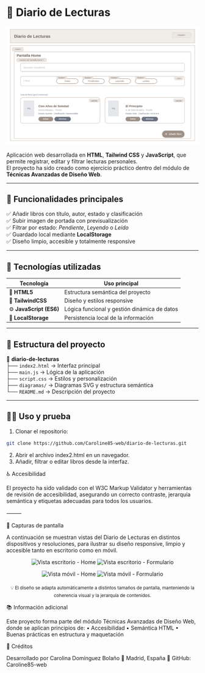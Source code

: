# 📖 Diario de Lecturas  

![Preview](https://raw.githubusercontent.com/Caroline85-web/diario-de-lecturas/main/diagrama-diario-de-lecturas.svg)

Aplicación web desarrollada en **HTML**, **Tailwind CSS** y **JavaScript**, que permite registrar, editar y filtrar lecturas personales.  
El proyecto ha sido creado como ejercicio práctico dentro del módulo de **Técnicas Avanzadas de Diseño Web**.

---

## 🌟 Funcionalidades principales  

✅ Añadir libros con título, autor, estado y clasificación  
✅ Subir imagen de portada con previsualización  
✅ Filtrar por estado: *Pendiente*, *Leyendo* o *Leído*  
✅ Guardado local mediante **LocalStorage**  
✅ Diseño limpio, accesible y totalmente responsive  

---

## 🧠 Tecnologías utilizadas  

| Tecnología | Uso principal |
|-------------|----------------|
| 🧩 **HTML5** | Estructura semántica del proyecto |
| 🎨 **TailwindCSS** | Diseño y estilos responsive |
| ⚙️ **JavaScript (ES6)** | Lógica funcional y gestión dinámica de datos |
| 💾 **LocalStorage** | Persistencia local de la información |

---

## 🧩 Estructura del proyecto  

📁 **diario-de-lecturas**  
├── `index2.html` → Interfaz principal  
├── `main.js` → Lógica de la aplicación  
├── `script.css` → Estilos y personalización  
├── `diagramas/` → Diagramas SVG y estructura semántica  
└── `README.md` → Descripción del proyecto  

---
## 🧑‍💻 Uso y prueba  

1. Clonar el repositorio:  
```bash
git clone https://github.com/Caroline85-web/diario-de-lecturas.git
```
2. Abrir el archivo index2.html en un navegador.  
3. Añadir, filtrar o editar libros desde la interfaz.  
   
♿ Accesibilidad

El proyecto ha sido validado con el W3C Markup Validator y herramientas de revisión de accesibilidad,
asegurando un correcto contraste, jerarquía semántica y etiquetas adecuadas para todos los usuarios.

⸻

📸 Capturas de pantalla

A continuación se muestran vistas del Diario de Lecturas en distintos dispositivos y resoluciones,
para ilustrar su diseño responsive, limpio y accesible tanto en escritorio como en móvil.
<p align="center">
  <img width="420" alt="Vista escritorio - Home" src="https://github.com/user-attachments/assets/8fa88294-12f7-486b-989d-c5a565c2006d" />
  <img width="420" alt="Vista escritorio - Formulario" src="https://github.com/user-attachments/assets/c2e2227a-64ad-412d-93ec-9a1f71f865ed" />
</p>
<p align="center">
  <img width="320" alt="Vista móvil - Home" src="https://github.com/user-attachments/assets/efd85297-3665-4468-9fbc-85248befe68b" />
  <img width="320" alt="Vista móvil - Formulario" src="https://github.com/user-attachments/assets/51982d53-98c2-43c6-8a64-3c6f728229cc" />
</p>
<p align="center"><sub>💡 El diseño se adapta automáticamente a distintos tamaños de pantalla,  
manteniendo la coherencia visual y la jerarquía de contenidos.</sub></p>

📚 Información adicional

Este proyecto forma parte del módulo Técnicas Avanzadas de Diseño Web, donde se aplican principios de:
	•	Accesibilidad
	•	Semántica HTML
	•	Buenas prácticas en estructura y maquetación

🧾 Créditos

Desarrollado por Carolina Domínguez Bolaño
📍 Madrid, España
🔗 GitHub: Caroline85-web
